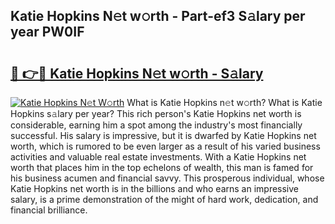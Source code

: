 ## Katie Hopkins N𝚎t w𝚘rth - Part-ef3 S𝚊lary per year PW0IF

# <h2><a href="http://gc4kmjy.nevu.top/?p=Katie+Hopkins">🔗 👉🔴 Katie Hopkins N𝚎t w𝚘rth - S𝚊lary</a></h2>

[![Katie Hopkins N𝚎t W𝚘rth](https://i.imgur.com/Oavwk0R.jpeg)](http://gc4kmjy.nevu.top/?p=Katie+Hopkins)
What is Katie Hopkins n𝚎t w𝚘rth? What is Katie Hopkins s𝚊lary per year?
This rich person's Katie Hopkins net worth is considerable, earning him a spot among the industry's most financially successful. His salary is impressive, but it is dwarfed by Katie Hopkins net worth, which is rumored to be even larger as a result of his varied business activities and valuable real estate investments. With a Katie Hopkins net worth that places him in the top echelons of wealth, this man is famed for his business acumen and financial savvy. This prosperous individual, whose Katie Hopkins net worth is in the billions and who earns an impressive salary, is a prime demonstration of the might of hard work, dedication, and financial brilliance.
